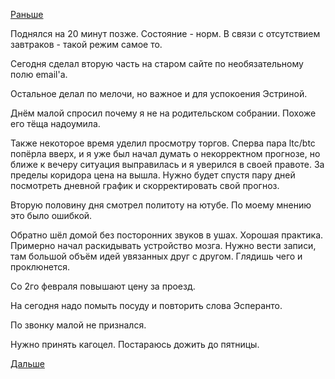 [Раньше](2019.01.28.md)

Поднялся на 20 минут позже. Состояние - норм. В связи с отсутствием завтраков - такой режим самое то.

Сегодня сделал вторую часть на старом сайте по необязательному полю email'а.

Остальное делал по мелочи, но важное и для успокоения Эстриной.

Днём малой спросил почему я не на родительском собрании. Похоже его тёща надоумила.

Также некоторое время уделил просмотру торгов. Сперва пара ltc/btc попёрла вверх, и я уже был начал думать о некорректном прогнозе, но ближе к вечеру ситуация выправилась и я уверился в своей правоте. За пределы коридора цена на вышла.
Нужно будет спустя пару дней посмотреть дневной график и скорректировать свой прогноз.

Вторую половину дня смотрел политоту на ютубе. По моему мнению это было ошибкой.

Обратно шёл домой без посторонних звуков в ушах. Хорошая практика. Примерно начал раскидывать устройство мозга. Нужно вести записи, там большой объём идей увязанных друг с другом. Глядишь чего и проклюнется.

Со 2го февраля повышают цену за проезд.

На сегодня надо помыть посуду и повторить слова Эсперанто.

По звонку малой	не признался.

Нужно принять кагоцел. Постараюсь дожить до пятницы.

 [Дальше](2019.01.30.md)
